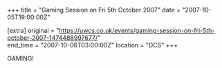 +++
title = "Gaming Session on Fri 5th October 2007"
date = "2007-10-05T19:00:00Z"

[extra]
original = "https://uwcs.co.uk/events/gaming-session-on-fri-5th-october-2007-1474488997677/"    
end_time = "2007-10-06T03:00:00Z"
location = "DCS"
+++

GAMING\!

